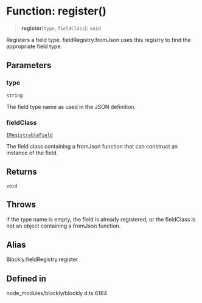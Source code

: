 # Function: register()

> **register**(`type`, `fieldClass`): `void`

Registers a field type.
fieldRegistry.fromJson uses this registry to
find the appropriate field type.

## Parameters

### type

`string`

The field type name as used in the JSON definition.

### fieldClass

[`IRegistrableField`](../../type-aliases/IRegistrableField.md)

The field class containing a
fromJson function that can construct an instance of the field.

## Returns

`void`

## Throws

if the type name is empty, the field is already
registered, or the fieldClass is not an object containing a fromJson
function.

## Alias

Blockly.fieldRegistry.register

## Defined in

node_modules/blockly/blockly.d.ts:6164
